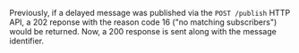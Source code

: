Previously, if a delayed message was published via the `POST /publish` HTTP API, a 202 reponse with the reason code 16 ("no matching subscribers") would be returned.  Now, a 200 response is sent along with the message identifier.
